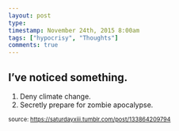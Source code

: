 ```yaml
---
layout: post
type: 
timestamp: November 24th, 2015 8:00am
tags: ["hypocrisy", "Thoughts"]
comments: true
---
```

## I’ve noticed something. ##
1. Deny climate change.
2. Secretly prepare for zombie apocalypse.
  
<small>source: https://saturdayxiii.tumblr.com/post/133864209794</small>